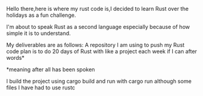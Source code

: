 Hello there,here is where my rust code is,I decided to learn Rust over the holidays as a fun challenge.

I'm about to speak Rust as a second language especially because of how simple it is to understand.

My deliverables are as follows:
A repository I am using to push my Rust code
plan is to do 20 days of Rust with like a project each week if I can after words*

*meaning after all has been spoken

I build the project using cargo build and run with cargo run although some files I have had to use rustc
